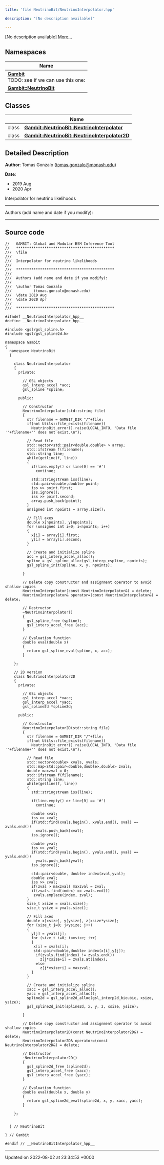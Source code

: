 ```yaml
---
title: 'file NeutrinoBit/NeutrinoInterpolator.hpp'

description: "[No description available]"

---
```







[No description available] [More...](#detailed-description)

## Namespaces

| Name           |
| -------------- |
| **[Gambit](/documentation/code/main/namespaces/namespacegambit/)** <br>TODO: see if we can use this one:  |
| **[Gambit::NeutrinoBit](/documentation/code/main/namespaces/namespacegambit_1_1neutrinobit/)**  |

## Classes

|                | Name           |
| -------------- | -------------- |
| class | **[Gambit::NeutrinoBit::NeutrinoInterpolator](/documentation/code/main/classes/classgambit_1_1neutrinobit_1_1neutrinointerpolator/)**  |
| class | **[Gambit::NeutrinoBit::NeutrinoInterpolator2D](/documentation/code/main/classes/classgambit_1_1neutrinobit_1_1neutrinointerpolator2d/)**  |

## Detailed Description


**Author**: Tomas Gonzalo ([tomas.gonzalo@monash.edu](mailto:tomas.gonzalo@monash.edu)) 

**Date**: 

  * 2019 Aug 
  * 2020 Apr


Interpolator for neutrino likelihoods



------------------

Authors (add name and date if you modify):



------------------




## Source code

```
//   GAMBIT: Global and Modular BSM Inference Tool
//   *********************************************
///  \file
///
///  Interpolator for neutrino likelihoods
///
///  *********************************************
///
///  Authors (add name and date if you modify):
///
///  \author Tomas Gonzalo
///          (tomas.gonzalo@monash.edu)
///  \date 2019 Aug
///  \date 2020 Apr
///
///  *********************************************

#ifndef __NeutrinoInterpolator_hpp__
#define __NeutrinoInterpolator_hpp__

#include <gsl/gsl_spline.h>
#include <gsl/gsl_spline2d.h>

namespace Gambit
{
  namespace NeutrinoBit
  {

    class NeutrinoInterpolator
    {
      private:

        // GSL objects
        gsl_interp_accel *acc;
        gsl_spline *spline;

      public:

        // Constructor
        NeutrinoInterpolator(std::string file)
        {
          str filename = GAMBIT_DIR "/"+file;
          if(not Utils::file_exists(filename))
            NeutrinoBit_error().raise(LOCAL_INFO, "Data file '"+filename+"' does not exist.\n");

          // Read file
          std::vector<std::pair<double,double> > array;
          std::ifstream f(filename);
          std::string line;
          while(getline(f, line))
          {
            if(line.empty() or line[0] == '#')
              continue;

            std::stringstream iss(line);
            std::pair<double,double> point;
            iss >> point.first;
            iss.ignore();
            iss >> point.second;
            array.push_back(point);
          }
          unsigned int npoints = array.size();

          // Fill axes
          double x[npoints], y[npoints];
          for (unsigned int i=0; i<npoints; i++)
          {
            x[i] = array[i].first;
            y[i] = array[i].second;
          }
 
          // Create and initialize spline
          acc = gsl_interp_accel_alloc();
          spline = gsl_spline_alloc(gsl_interp_cspline, npoints);
          gsl_spline_init(spline, x, y, npoints);

        }

        // Delete copy constructor and assignment operator to avoid shallow copies
        NeutrinoInterpolator(const NeutrinoInterpolator&) = delete;
        NeutrinoInterpolator& operator=(const NeutrinoInterpolator&) = delete;     

        // Destructor
        ~NeutrinoInterpolator()
        {
          gsl_spline_free (spline);
          gsl_interp_accel_free (acc);
        }

        // Evaluation function
        double eval(double x)
        {
          return gsl_spline_eval(spline, x, acc);
        }

    };

    // 2D version
    class NeutrinoInterpolator2D
    {
      private:

        // GSL objects
        gsl_interp_accel *xacc;
        gsl_interp_accel *yacc;
        gsl_spline2d *spline2d;

      public:

        // Constructor
        NeutrinoInterpolator2D(std::string file)
        {
          str filename = GAMBIT_DIR "/"+file;
          if(not Utils::file_exists(filename))
            NeutrinoBit_error().raise(LOCAL_INFO, "Data file '"+filename+"' does not exist.\n");

          // Read file
          std::vector<double> xvals, yvals;
          std::map<std::pair<double,double>,double> zvals;
          double maxzval = 0;
          std::ifstream f(filename);
          std::string line;
          while(getline(f, line))
          {
            std::stringstream iss(line);

            if(line.empty() or line[0] == '#')
              continue;

            double xval;
            iss >> xval;
            if(std::find(xvals.begin(), xvals.end(), xval) == xvals.end())
              xvals.push_back(xval);
            iss.ignore();

            double yval;
            iss >> yval;
            if(std::find(yvals.begin(), yvals.end(), yval) == yvals.end())
              yvals.push_back(yval);
            iss.ignore();

            std::pair<double, double> index(xval,yval);
            double zval;
            iss >> zval;
            if(zval > maxzval) maxzval = zval;
            if(zvals.find(index) == zvals.end())
             zvals.emplace(index, zval);
          }
          size_t xsize = xvals.size();
          size_t ysize = yvals.size();

          // Fill axes
          double x[xsize], y[ysize], z[xsize*ysize];
          for (size_t j=0; j<ysize; j++)
          {
            y[j] = yvals[j];
            for (size_t i=0; i<xsize; i++)
            {
             x[i] = xvals[i];
             std::pair<double,double> index(x[i],y[j]);
              if(zvals.find(index) != zvals.end())
                z[j*xsize+i] = zvals.at(index);
              else
                z[j*xsize+i] = maxzval;
            }
          }
 
          // Create and initialize spline
          xacc = gsl_interp_accel_alloc();
          yacc = gsl_interp_accel_alloc();
          spline2d = gsl_spline2d_alloc(gsl_interp2d_bicubic, xsize, ysize);
          gsl_spline2d_init(spline2d, x, y, z, xsize, ysize);

        }

        // Delete copy constructor and assignment operator to avoid shallow copies
        NeutrinoInterpolator2D(const NeutrinoInterpolator2D&) = delete;
        NeutrinoInterpolator2D& operator=(const NeutrinoInterpolator2D&) = delete;     

        // Destructor
        ~NeutrinoInterpolator2D()
        {
          gsl_spline2d_free (spline2d);
          gsl_interp_accel_free (xacc);
          gsl_interp_accel_free (yacc);
        }

        // Evaluation function
        double eval(double x, double y)
        {
          return gsl_spline2d_eval(spline2d, x, y, xacc, yacc);
        }

    };


  } // NeutrinoBit

} // Gambit

#endif // __NeutrinoBitInterpolator_hpp__
```


-------------------------------

Updated on 2022-08-02 at 23:34:53 +0000

